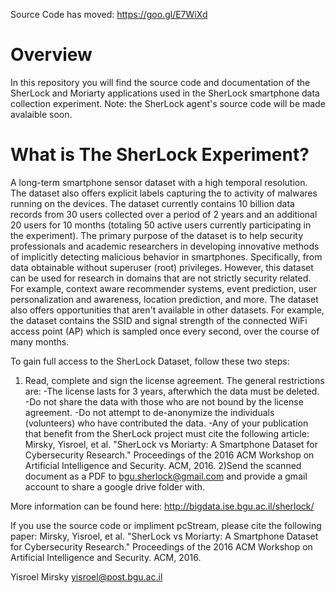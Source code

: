 Source Code has moved:
https://goo.gl/E7WiXd

# Overview
In this repository you will find the source code and documentation of the SherLock and Moriarty applications used in the SherLock smartphone data collection experiment.
Note: the SherLock agent's source code will be made avalaible soon.

# What is The SherLock Experiment?
A long-term smartphone sensor dataset with a high temporal resolution. The dataset also offers explicit labels capturing the to activity of malwares running on the devices. The dataset currently contains 10 billion data records from 30 users collected over a period of 2 years and an additional 20 users for 10 months (totaling 50 active users currently participating in the experiment).
The primary purpose of the dataset is to help security professionals and academic researchers in developing innovative methods of implicitly detecting malicious behavior in smartphones. Specifically, from data obtainable without superuser (root) privileges. However, this dataset can be used for research in domains that are not strictly security related. For example, context aware recommender systems, event prediction, user personalization and awareness, location prediction, and more. The dataset also offers opportunities that aren't available in other datasets. For example, the dataset contains the SSID and signal strength of the connected WiFi access point (AP) which is sampled once every second, over the course of many months.

To gain full access to the SherLock Dataset, follow these two steps:
1) Read, complete and sign the license agreement. The general restrictions are:
-The license lasts for 3 years, afterwhich the data must be deleted.
-Do not share the data with those who are not bound by the license agreement.
-Do not attempt to de-anonymize the individuals (volunteers) who have contributed the data.
-Any of your publication that benefit from the SherLock project must cite the following article: Mirsky, Yisroel, et al. "SherLock vs Moriarty: A Smartphone Dataset for Cybersecurity Research." Proceedings of the 2016 ACM Workshop on Artificial Intelligence and Security. ACM, 2016.
2)Send the scanned document as a PDF to bgu.sherlock@gmail.com and provide a gmail account to share a google drive folder with.

More information can be found here: http://bigdata.ise.bgu.ac.il/sherlock/

If you use the source code or impliment pcStream, please cite the following paper:
Mirsky, Yisroel, et al. "SherLock vs Moriarty: A Smartphone Dataset for Cybersecurity Research." Proceedings of the 2016 ACM Workshop on Artificial Intelligence and Security. ACM, 2016.

Yisroel Mirsky
yisroel@post.bgu.ac.il


